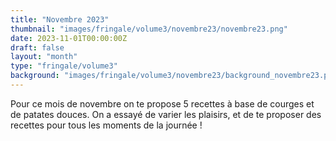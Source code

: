 ```yaml
---
title: "Novembre 2023"
thumbnail: "images/fringale/volume3/novembre23/novembre23.png"
date: 2023-11-01T00:00:00Z
draft: false
layout: "month"
type: "fringale/volume3"
background: "images/fringale/volume3/novembre23/background_novembre23.png"
---
```


Pour ce mois de novembre on te propose 5 recettes à base de courges et de patates douces. On a essayé de varier les plaisirs, et de te proposer des recettes pour tous les moments de la journée !